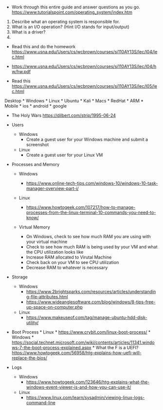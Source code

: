 * Work through this entire guide and answer questions as you go.  https://www.tutorialspoint.com/operating_system/index.htm

1. Describe what an operating system is responsible for.
2. What is an I/O operation? (Hint I/O stands for input/output)
3. What is a driver?
3. 

* Read this and do the homework https://www.usna.edu/Users/cs/wcbrown/courses/si110AY13S/lec/l04/lec.html
* https://www.usna.edu/Users/cs/wcbrown/courses/si110AY13S/lec/l04/hw/hw.pdf

* Read this https://www.usna.edu/Users/cs/wcbrown/courses/si110AY13S/lec/l05/lec.html

 Desktop
       * Windows
       * Linux
          * Ubuntu
          * Kali
          * Macs
          * RedHat
          * ARM
    * Mobile
       * ios
       * android
       * google

* The Holy Wars https://dilbert.com/strip/1995-06-24

* Users
     * Windows
        * Create a guest user for your Windows machine and submit a screenshot
     * Linux
        * Create a guest user for your Linux VM
* Processes and Memory
     * Windows
        * https://www.online-tech-tips.com/windows-10/windows-10-task-manager-overview-part-i/
     * Linux
        * https://www.howtogeek.com/107217/how-to-manage-processes-from-the-linux-terminal-10-commands-you-need-to-know/
        
     * Virtual Memory
        * On Windows, check to see how much RAM you are using with your virtual machine
        * Check to see how much RAM is being used by your VM and what the CPU utilization looks like
        * Increase RAM allocated to Virutal Machine
        * Check back on your VM to see CPU utilization
        * Decrease RAM to whatever is necessary

* Storage
     * Windows
         * https://www.2brightsparks.com/resources/articles/understanding-file-attributes.html
         * https://www.wideanglesoftware.com/blog/windows/8-tips-free-up-space-on-computer.php
     * Linux
         * https://www.makeuseof.com/tag/manage-ubuntu-hdd-disk-utility/
         
* Boot Process
      * Linux 
         * https://www.crybit.com/linux-boot-process/
      * Windows
         * https://social.technet.microsoft.com/wiki/contents/articles/11341.windows-7-the-boot-process-explained.aspx
         * What the F is a UEFI? https://www.howtogeek.com/56958/htg-explains-how-uefi-will-replace-the-bios/
    
* Logs
     * Windows
         * https://www.howtogeek.com/123646/htg-explains-what-the-windows-event-viewer-is-and-how-you-can-use-it/
     * Linux
         * https://www.linux.com/learn/sysadmin/viewing-linux-logs-command-line




  
